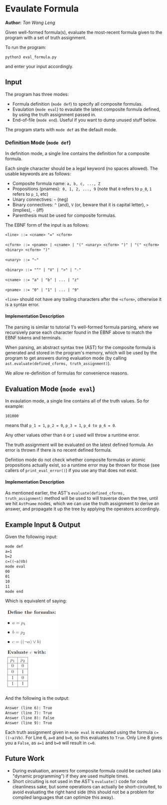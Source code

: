 # Evaulate Formula

**Author:** _Tan Wang Leng_

Given well-formed formula(s), evaluate the most-recent
formula given to the program with a set of truth assignment.

To run the program:

```
python3 eval_formula.py
```

and enter your input accordingly.

## Input

The program has three modes:

* Formula definition (`mode def`) to specify all composite formulas.
* Evaulation (`mode eval`) to evaulate the latest composite formula defined, 
  by using the truth assignment passed in.
* End-of-file (`mode end`). Useful if you want to dump unused stuff below.

The program starts with `mode def` as the default mode.

### Definition Mode (`mode def`)

In definition mode, a single line contains the definition
for a composite formula.

Each single character should be a legal keyword (no spaces allowed).
The usable keywords are as follows:

* Composite formula name: `a, b, c, ..., Z`
* Propositions (pnames):` 0, 1, 2, ..., 9`
(note that `0` refers to `p_0`, `1` refers to `p_1`, etc)
* Unary connectives: `~` (neg)
* Binary connectives: `^` (and), `V` (or, beware that it is capital letter), `>` (implies), `-` (iff)
* Parenthesis must be used for composite formulas.

The EBNF form of the input is as follows:

```
<line> ::= <cname> "=" <cform>

<cform> ::= <pname> | <cname> | "(" <unary> <cform> ")" | "(" <cform> <binary> <cform> ")"

<unary> ::= "~"

<binary> ::= "^" | "V" | ">" | "-"

<cname> ::= "a" | "b" | ... | "z"

<pname> ::= "0" | "1" | ... | "9"
```

`<line>` should not have any trailing characters after the `<cform>`, otherwise
it is a syntax error.

#### Implementation Description

The parsing is similar to tutorial 1's well-formed formula parsing, 
where we recursively parse each character found in the EBNF above to
match the EBNF tokens and terminals.

When parsing, an abstract syntax tree (AST) for the composite
formula is generated and stored in the program's memory, which will be
used by the program to get answers during evaluation mode
(by calling `ast.evaluate(defined_cforms, truth_assignment)`).

We allow re-definition of formulas for convenience reasons.

## Evaluation Mode (`mode eval`)

In evaulation mode, a single line contains all of the truth
values. So for example:

```
101000
```

means that `p_1 = 1`, `p_2 = 0`, `p_3 = 1`, `p_4 to p_6 = 0`.

Any other values other than `0` or `1` used will throw a
runtime error.

The truth assignment will be evaluated on the latest
defined formula. An error is thrown if there is no 
recent defined formula.

Defintion mode do not check whether composite formulas
or atomic propositions actually exist, so a runtime
error may be thrown for those (see callers of
`print_eval_error()`) if you use any that does not exist.

#### Implementation Description

As mentioned earlier, the AST's `evaluate(defined_cforms, truth_assignment)` 
method will be used to will traverse down the tree, until we hit `AstPname`
nodes, which we can use the truth assignment to derive an answer, and
propagate it up the tree by applying the operators accordingly.

## Example Input & Output

Given the following input:

```
mode def
a=1
b=2
c=((~a)Vb)
mode eval
00
01
10
11
mode end
```

Which is equivalent of saying:

![example_input](example_input.png)

And the following is the output:

```
Answer (line 6): True
Answer (line 7): True
Answer (line 8): False
Answer (line 9): True
```

Each truth assignment given in `mode eval` is evaluated
using the formula `c=((~a)Vb)`. For Line 6, 
`a=0` and `b=0`, so this evaluates to `True`. Only Line 8 gives
you a `False`, as `a=1` and `b=0` will result in `c=0`.

## Future Work

* During evaluation, answers for composite formula could be cached
  (aka "dynamic programming") if they are used multiple times.
* Short circuiting is not used in the AST's `evaluate()` code for
  code cleanliness sake, but some operations can actually be short-circuited,
  to avoid evaluating the right hand side (this should not be a problem
  for compiled languages that can optimize this away).
